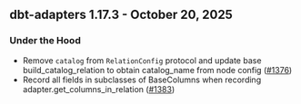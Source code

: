 ## dbt-adapters 1.17.3 - October 20, 2025

### Under the Hood

- Remove `catalog` from `RelationConfig` protocol and update base build_catalog_relation to obtain catalog_name from node config ([#1376](https://github.com/dbt-labs/dbt-adapters/issues/1376))
- Record all fields in subclasses of BaseColumns when recording adapter.get_columns_in_relation ([#1383](https://github.com/dbt-labs/dbt-adapters/issues/1383))
